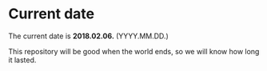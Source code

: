 # Current date

The current date is **2018.02.06.** (YYYY.MM.DD.)

This repository will be good when the world ends, so we will know how long it lasted.